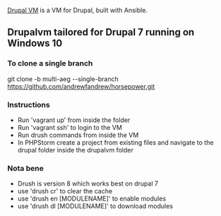 [Drupal VM](https://www.drupalvm.com/) is a VM for Drupal, built with Ansible.

## Drupalvm tailored for Drupal 7 running on Windows 10

### To clone a single branch
git clone -b multi-aeg --single-branch https://github.com/andrewfandrew/horsepower.git

### Instructions
- Run 'vagrant up' from inside the folder
- Run 'vagrant ssh' to login to the VM
- Run drush commands from inside the VM
- In PHPStorm create a project from existing files and navigate to the drupal folder inside the drupalvm folder
### Nota bene
- Drush is version 8 which works best on drupal 7
- use 'drush cr' to clear the cache
- use 'drush en [MODULENAME]' to enable modules
- use 'drush dl [MODULENAME]' to download modules
